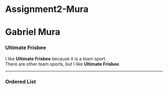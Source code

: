 # Assignment2-Mura
# Gabriel Mura
### Ultimate Frisbee

I like **Ultimate Frisbee** because it is a team sport.<br>
There are other team sports, but I like **Ultimate Frisbee**.

---
### Ordered List


